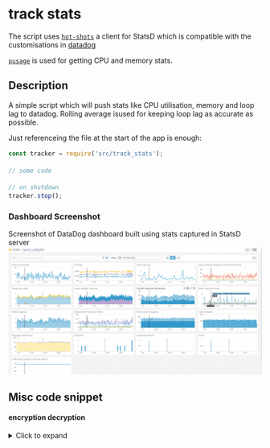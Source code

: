 # track stats
The script uses [`hot-shots`](https://github.com/brightcove/hot-shots) a client for StatsD
which is compatible with the customisations in [datadog](http://docs.datadoghq.com/guides/dogstatsd/)

[`pusage`](https://github.com/soyuka/pidusage) is used for getting CPU and memory stats.

## Description
A simple script which will push stats like CPU utilisation, memory and loop lag to datadog.
Rolling average isused for keeping loop lag as accurate as possible.

Just referenceing the file at the start of the app is enough:

```js
const tracker = require('src/track_stats');

// some code

// on shutdown
tracker.stop();
```

### Dashboard Screenshot
Screenshot of DataDog dashboard built using stats captured in StatsD server
![datadog dashboard](datadog_dashboard.png)

## Misc code snippet

#### encryption decryption
<details>
    <summary>Click to expand</summary>
```js
const ALGORITHM = config.crypto.algorithm, // 'aes-256-cbc'
    SHARED_SECRET_KEY = config.crypto.sharedSecretKey; // // echo "$(< /dev/urandom tr -dc A-Za-z0-9 | head -c 32)"

const SAFE_ENCRYPTION_MAP = {'+': '-', '/': '_', '=': '.'},
    SAFE_DECRYPTION_MAP = {'-': '+', '_': '/', '.': '='}; // eslint-disable-line quote-props

// Speed up calls to hasOwnProp
const hasOwnProp = Object.prototype.hasOwnProperty;

/**
 * @param {string} str
 * @returns {string}
 */
function escapeRegExp(str) {
    return str.replace(/([.*+?^=!:${}()|\[\]\/\\])/g, '\\$1');
}

String.prototype.replaceAll = function replaceAll(search, replacement) { // eslint-disable-line no-extend-native
    return this.replace(new RegExp(escapeRegExp(search), 'g'), replacement);
};

/**
 * @param {string} str
 * @param {Object} mapObj
 * @returns {string}
 */
function multiReplaceAll(str, mapObj) {
    let res = str;
    for (const key in mapObj) {
        if (Reflect.apply(hasOwnProp, mapObj, [key])) {
            res = res.replaceAll(key, mapObj[key]);
        }
    }
    return res;
}

/**
 *
 * @param {string} text
 * @returns {String|null}
 */
exports.encrypt = function encrypt(text) {
    if (text === null) {
        return null;
    }
    try {
        const initializationVector = crypto.randomBytes(16); // IV is always 16-bytes
        const cipher = crypto.createCipheriv(ALGORITHM, SHARED_SECRET_KEY, initializationVector);
        const encrypted = cipher.update(text, 'utf8', 'base64') + cipher.final('base64');
        const encryptedText = initializationVector.toString('base64') + encrypted;
        // http://stackoverflow.com/questions/12495746/restrict-characters-used-in-encryption
        return multiReplaceAll(encryptedText, SAFE_ENCRYPTION_MAP);
    } catch (err) {
        logger.info(`Error while trying to encrypt ${text}`, err);
        return null;
    }
};

/**
 * @param {string} safeEncrypted
 * @returns {String|null}
 */
exports.decrypt = function decrypt(safeEncrypted) {
    if (safeEncrypted === null) {
        return null;
    }
    try {
        // http://stackoverflow.com/questions/12495746/restrict-characters-used-in-encryption
        const encrypted = multiReplaceAll(safeEncrypted, SAFE_DECRYPTION_MAP);
        // console.log(`encryptedText ${encrypted}`);
        const initializationVector = new Buffer(encrypted.substring(0, 24), 'base64');
        const encryptedText = encrypted.substring(24);
        const decipher = crypto.createDecipheriv(ALGORITHM, SHARED_SECRET_KEY, initializationVector);
        return decipher.update(encryptedText, 'base64', 'utf8') + decipher.final('utf8');
    } catch (err) {
        logger.info(`Error while trying to decrypt ${safeEncrypted}`, err);
        return null;
    }
};
```
</details>